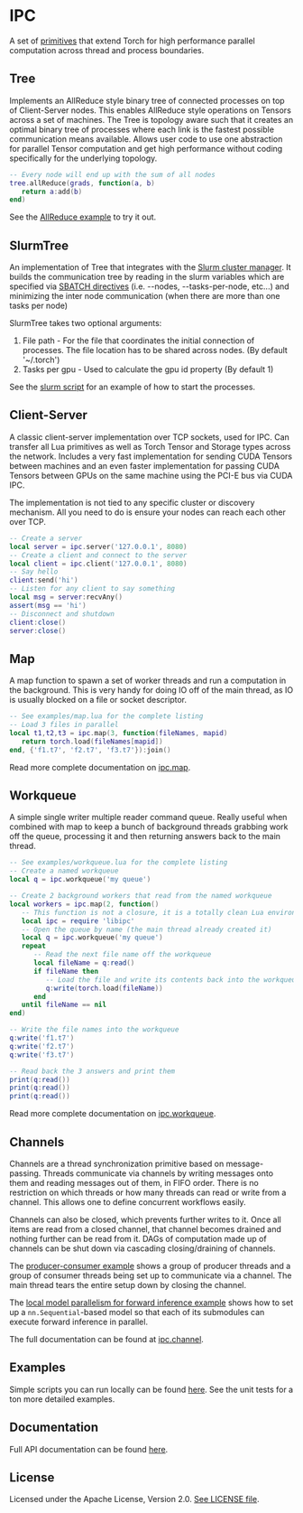 IPC
===

A set of [primitives](doc/index.md) that extend Torch for high performance
parallel computation across thread and process boundaries.

Tree
----

Implements an AllReduce style binary tree of connected processes
on top of Client-Server nodes. This enables AllReduce style operations
on Tensors across a set of machines. The Tree is topology aware
such that it creates an optimal binary tree of processes
where each link is the fastest possible communication means
available. Allows user code to use one abstraction for
parallel Tensor computation and get high performance without
coding specifically for the underlying topology.

```lua
-- Every node will end up with the sum of all nodes
tree.allReduce(grads, function(a, b)
   return a:add(b)
end)
```

See the [AllReduce example](examples/allreduce.lua) to try it out.

SlurmTree
---------

An implementation of Tree that integrates with the [Slurm cluster manager](https://slurm.schedmd.com/).
It builds the communication tree by reading in the slurm variables which are
specified via [SBATCH directives](https://slurm.schedmd.com/sbatch.html)
(i.e. --nodes, --tasks-per-node, etc...) and minimizing the inter node
communication (when there are more than one tasks per node)

SlurmTree takes two optional arguments:
1. File path - For the file that coordinates the initial connection
of processes. The file location has to be shared across nodes.
(By default '~/.torch')
2. Tasks per gpu - Used to calculate the gpu id property (By default 1)

See the [slurm script](examples/allreduce.slurm) for an example of how to
start the processes.

Client-Server
-------------

A classic client-server implementation over TCP sockets, used for IPC.
Can transfer all Lua primitives as well as Torch Tensor and Storage
types across the network. Includes a very fast implementation for
sending CUDA Tensors between machines and an even faster implementation
for passing CUDA Tensors between GPUs on the same machine using
the PCI-E bus via CUDA IPC.

The implementation is not tied to any specific cluster or discovery
mechanism. All you need to do is ensure your nodes can reach each
other over TCP.

```lua
-- Create a server
local server = ipc.server('127.0.0.1', 8080)
-- Create a client and connect to the server
local client = ipc.client('127.0.0.1', 8080)
-- Say hello
client:send('hi')
-- Listen for any client to say something
local msg = server:recvAny()
assert(msg == 'hi')
-- Disconnect and shutdown
client:close()
server:close()
```

Map
---

A map function to spawn a set of worker threads and run a
computation in the background. This is very handy for doing
IO off of the main thread, as IO is usually blocked on a
file or socket descriptor.

```lua
-- See examples/map.lua for the complete listing
-- Load 3 files in parallel
local t1,t2,t3 = ipc.map(3, function(fileNames, mapid)
   return torch.load(fileNames[mapid])
end, {'f1.t7', 'f2.t7', 'f3.t7'}):join()
```

Read more complete documentation on [ipc.map](doc/map.md).

Workqueue
---------

A simple single writer multiple reader command queue. Really useful when
combined with map to keep a bunch of background threads grabbing work
off the queue, processing it and then returning answers back to the main
thread.

```lua
-- See examples/workqueue.lua for the complete listing
-- Create a named workqueue
local q = ipc.workqueue('my queue')

-- Create 2 background workers that read from the named workqueue
local workers = ipc.map(2, function()
   -- This function is not a closure, it is a totally clean Lua environment
   local ipc = require 'libipc'
   -- Open the queue by name (the main thread already created it)
   local q = ipc.workqueue('my queue')
   repeat
      -- Read the next file name off the workqueue
      local fileName = q:read()
      if fileName then
         -- Load the file and write its contents back into the workqueue
         q:write(torch.load(fileName))
      end
   until fileName == nil
end)

-- Write the file names into the workqueue
q:write('f1.t7')
q:write('f2.t7')
q:write('f3.t7')

-- Read back the 3 answers and print them
print(q:read())
print(q:read())
print(q:read())
```

Read more complete documentation on [ipc.workqueue](doc/workqueue.md).

Channels
--------

Channels are a thread synchronization primitive based on
message-passing. Threads communicate via channels by writing messages
onto them and reading messages out of them, in FIFO order. There is no
restriction on which threads or how many threads can read or write
from a channel. This allows one to define concurrent workflows easily.

Channels can also be closed, which prevents further writes to it. Once
all items are read from a closed channel, that channel becomes drained
and nothing further can be read from it. DAGs of computation made up
of channels can be shut down via cascading closing/draining of
channels.

The
[producer-consumer example](doc/channel.md/#producer-consumer-example)
shows a group of producer threads and a group of consumer threads
being set up to communicate via a channel. The main thread tears the
entire setup down by closing the channel.

The
[local model parallelism for forward inference example](examples/model-parallelism.lua) shows
how to set up a `nn.Sequential`-based model so that each of its
submodules can execute forward inference in parallel.

The full documentation can be found at [ipc.channel](doc/channel.md).

Examples
--------

Simple scripts you can run locally can be found [here](examples/).
See the unit tests for a ton more detailed examples.

Documentation
-------------

Full API documentation can be found [here](doc/index.md).

License
-------

Licensed under the Apache License, Version 2.0.
[See LICENSE file](LICENSE).
